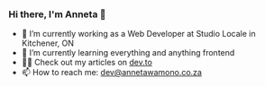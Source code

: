 ### Hi there, I'm Anneta 👋

- 🔭 I’m currently working as a Web Developer at Studio Locale in Kitchener, ON
- 🌱 I’m currently learning everything and anything frontend
- ✍🏾 Check out my articles on [dev.to](https://dev.to/annetawamono)
- 📫 How to reach me: [dev@annetawamono.co.za](mailto:dev@annetawamono.co.za)

<!--
**annetawamono/annetawamono** is a ✨ _special_ ✨ repository because its `README.md` (this file) appears on your GitHub profile.

Here are some ideas to get you started:

- 🔭 I’m currently working on ...
- 🌱 I’m currently learning ...
- 👯 I’m looking to collaborate on ...
- 🤔 I’m looking for help with ...
- 💬 Ask me about ...
- 📫 How to reach me: ...
- 😄 Pronouns: ...
- ⚡ Fun fact: ...
-->
